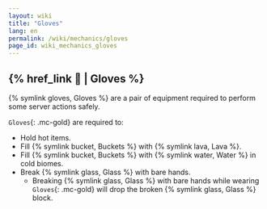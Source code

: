 ```yaml
---
layout: wiki
title: "Gloves"
lang: en
permalink: /wiki/mechanics/gloves
page_id: wiki_mechanics_gloves
---
```


## {% href_link 🧤 | Gloves %}

{% symlink gloves, Gloves %} are a pair of equipment required to perform some server actions safely.

`Gloves`{: .mc-gold} are required to:
- Hold hot items.
- Fill {% symlink bucket, Buckets %} with {% symlink lava, Lava %}.
- Fill {% symlink bucket, Buckets %} with {% symlink water, Water %} in cold biomes.
- Break {% symlink glass, Glass %} with bare hands.
    - Breaking {% symlink glass, Glass %} with bare hands while wearing `Gloves`{: .mc-gold} will drop the broken {% symlink glass, Glass %} block.
